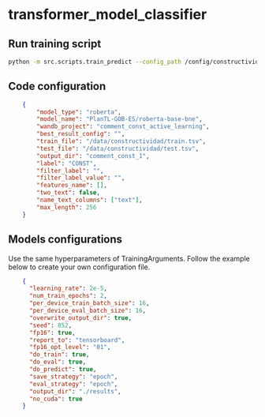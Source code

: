 # transformer_model_classifier

## Run training script
```bash
python -m src.scripts.train_predict --config_path /config/constructividad/comment.json --model_arg /config/constructividad/comment_model.json
```

## Code configuration
```json
    {
        "model_type": "roberta",
        "model_name": "PlanTL-GOB-ES/roberta-base-bne",
        "wandb_project": "comment_const_active_learning",
        "best_result_config": "",
        "train_file": "/data/constructividad/train.tsv",
        "test_file": "/data/constructividad/test.tsv",
        "output_dir": "comment_const_1",
        "label": "CONST",
        "filter_label": "",
        "filter_label_value": "",
        "features_name": [],
        "two_text": false,
        "name_text_columns": ["text"],
        "max_length": 256
    }

```

## Models configurations

Use the same hyperparameters of TrainingArguments. Follow the example below to create your own configuration file.

```json
    {
      "learning_rate": 2e-5,
      "num_train_epochs": 2,
      "per_device_train_batch_size": 16,
      "per_device_eval_batch_size": 16,
      "overwrite_output_dir": true,
      "seed": 852,
      "fp16": true,
      "report_to": "tensorboard",
      "fp16_opt_level": "01",
      "do_train": true,
      "do_eval": true,
      "do_predict": true,
      "save_strategy": "epoch",
      "eval_strategy": "epoch",
      "output_dir": "./results",
      "no_cuda": true
    }
```

